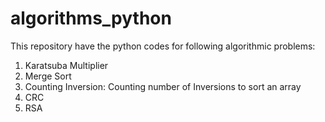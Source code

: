 # algorithms_python
This repository have the python codes for following algorithmic problems:
1. Karatsuba Multiplier
2. Merge Sort
3. Counting Inversion: Counting number of Inversions to sort an array
4. CRC
5. RSA
